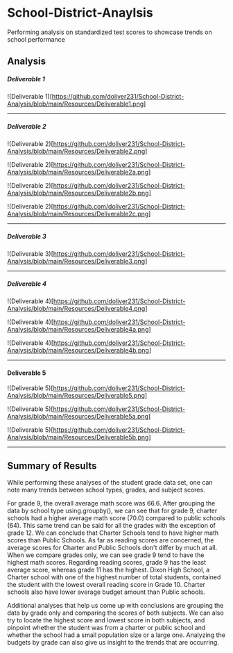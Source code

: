 # School-District-Anaylsis
Performing analysis on standardized test scores to showcase trends on school performance

## Analysis

##### Deliverable 1
!(Deliverable 1)[https://github.com/doliver231/School-District-Analysis/blob/main/Resources/Deliverable1.png]

-------------------------------------------------------------------------------------------------------------

##### Deliverable 2
!(Deliverable 2)[https://github.com/doliver231/School-District-Analysis/blob/main/Resources/Deliverable2.png]

!(Deliverable 2)[https://github.com/doliver231/School-District-Analysis/blob/main/Resources/Deliverable2a.png]

!(Deliverable 2)[https://github.com/doliver231/School-District-Analysis/blob/main/Resources/Deliverable2b.png]

!(Deliverable 2)[https://github.com/doliver231/School-District-Analysis/blob/main/Resources/Deliverable2c.png]

-------------------------------------------------------------------------------------------------------------

##### Deliverable 3
!(Deliverable 3)[https://github.com/doliver231/School-District-Analysis/blob/main/Resources/Deliverable3.png]

-------------------------------------------------------------------------------------------------------------

##### Deliverable 4
!(Deliverable 4)[https://github.com/doliver231/School-District-Analysis/blob/main/Resources/Deliverable4.png]

!(Deliverable 4)[https://github.com/doliver231/School-District-Analysis/blob/main/Resources/Deliverable4a.png]

!(Deliverable 4)[https://github.com/doliver231/School-District-Analysis/blob/main/Resources/Deliverable4b.png]

-------------------------------------------------------------------------------------------------------------

#### Deliverable 5
!(Deliverable 5)[https://github.com/doliver231/School-District-Analysis/blob/main/Resources/Deliverable5.png]

!(Deliverable 5)[https://github.com/doliver231/School-District-Analysis/blob/main/Resources/Deliverable5a.png]

!(Deliverable 5)[https://github.com/doliver231/School-District-Analysis/blob/main/Resources/Deliverable5b.png]

-------------------------------------------------------------------------------------------------------------

## Summary of Results

While performing these analyses of the student grade data set, one can note many trends between school types, grades, and subject scores. 

For grade 9, the overall average math score was 66.6. After grouping the data by school type using.groupby(), we can see that for grade 9, charter schools had a higher average math score (70.0) compared to public schools (64). This same trend can be said for all the grades with the exception of grade 12. We can conclude that Charter Schools tend to have higher math scores than Public Schools. As far as reading scores are concerned, the average scores for Charter and Public Schools don't differ by much at all. When we compare grades only, we can see grade 9 tend to have the highest math scores. Regarding reading scores, grade 9 has the least average score, whereas grade 11 has the highest. Dixon High School, a Charter school with one of the highest number of total students, contained the student with the lowest overall reading score in Grade 10. Charter schools also have lower average budget amount than Public schools.

Additional analyses that help us come up with conclusions are grouping the data by grade only and comparing the scores of both subjects. We can also try to locate the highest score and lowest score in both subjects, and pinpoint whether the student was from a charter or public school and whether the school had a small population size or a large one. Analyzing the budgets by grade can also give us insight to the trends that are occurring.